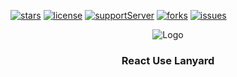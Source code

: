[![stars](https://img.shields.io/github/stars/barbarbar338/react-use-lanyard?color=yellow&logo=github&style=for-the-badge)](https://github.com/barbarbar338/react-use-lanyard)
[![license](https://img.shields.io/github/license/barbarbar338/react-use-lanyard?logo=github&style=for-the-badge)](https://github.com/barbarbar338/react-use-lanyard)
[![supportServer](https://img.shields.io/discord/711995199945179187?color=7289DA&label=Support&logo=discord&style=for-the-badge)](https://discord.gg/BjEJFwh)
[![forks](https://img.shields.io/github/forks/barbarbar338/react-use-lanyard?color=green&logo=github&style=for-the-badge)](https://github.com/barbarbar338/react-use-lanyard)
[![issues](https://img.shields.io/github/issues/barbarbar338/react-use-lanyard?color=red&logo=github&style=for-the-badge)](https://github.com/barbarbar338/react-use-lanyard)

<p align="center">
  <img src="https://raw.githubusercontent.com/barbarbar338/react-use-lanyard/main/assets/readme.png" alt="Logo" />
  <h3 align="center">React Use Lanyard</h3>

</p>
